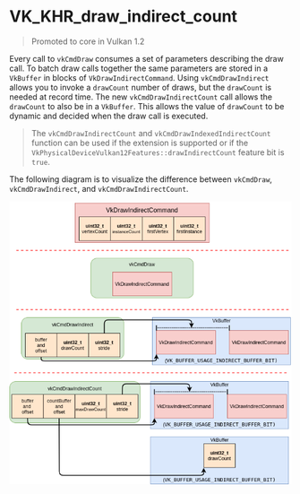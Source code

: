 # VK_KHR_draw_indirect_count

> Promoted to core in Vulkan 1.2

Every call to `vkCmdDraw` consumes a set of parameters describing the draw call. To batch draw calls together the same parameters are stored in a `VkBuffer` in blocks of `VkDrawIndirectCommand`. Using `vkCmdDrawIndirect` allows you to invoke a `drawCount` number of draws, but the `drawCount` is needed at record time. The new `vkCmdDrawIndirectCount` call allows the `drawCount` to also be in a `VkBuffer`. This allows the value of `drawCount` to be dynamic and decided when the draw call is executed.

> The `vkCmdDrawIndirectCount` and `vkCmdDrawIndexedIndirectCount` function can be used if the extension is supported or if the `VkPhysicalDeviceVulkan12Features::drawIndirectCount` feature bit is `true`.

The following diagram is to visualize the difference between `vkCmdDraw`, `vkCmdDrawIndirect`, and `vkCmdDrawIndirectCount`.

![VK_KHR_draw_indirect_count example](images/VK_KHR_draw_indirect_count_example.png)
